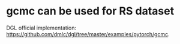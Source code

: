 # gcmc can be used for RS dataset
DGL official implementation: https://github.com/dmlc/dgl/tree/master/examples/pytorch/gcmc.

